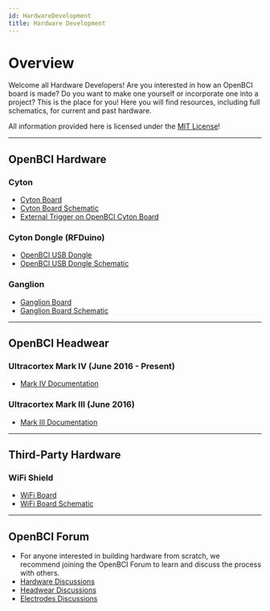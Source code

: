 ```yaml
---
id: HardwareDevelopment
title: Hardware Development
---
```

# Overview

Welcome all Hardware Developers! Are you interested in how an OpenBCI board is made? Do you want to make one yourself or incorporate one into a project? This is the place for you! Here you will find resources, including full schematics, for current and past hardware.

All information provided here is licensed under the [MIT License](https://opensource.org/licenses/MIT)!

* * *

## OpenBCI Hardware

### Cyton

-   [Cyton Board](Cyton/02-Cyton.md)
-   [Cyton Board Schematic](Cyton/02-Cyton.md#openbci-cyton-board-circuit-schematic)
-   [External Trigger on OpenBCI Cyton Board](Cyton/07-External_Trigger_Cyton_Example.md)

### Cyton Dongle (RFDuino)

-   [OpenBCI USB Dongle](Cyton/02-Cyton.md#openbci-usb-dongle)
-   [OpenBCI USB Dongle Schematic](Cyton/02-Cyton.md#openbci-dongle-circuit-schematic)

### Ganglion

-   [Ganglion Board](Ganglion/02-Ganglion.md)
-   [Ganglion Board Schematic](Ganglion/02-Ganglion.md#ganglion-board-circuit-schematic)

* * *

## OpenBCI Headwear

### Ultracortex Mark IV (June 2016 - Present)

-   [Mark IV Documentation](AddOns/Headwear/01-Ultracortex-Mark-IV.md)

### Ultracortex Mark III (June 2016)

-   [Mark III Documentation](AddOns/Headwear/02-Ultracortex-Mark-III-Nova-Revised.md)

* * *

## Third-Party Hardware

### WiFi Shield

-   [WiFi Board](ThirdParty/03-WiFiShield/01-Wifi.md)
-   [WiFi Board Schematic](ThirdParty/03-WiFiShield/01-Wifi.md#wifi-board-circuit-schematic)

* * *

## OpenBCI Forum

-   For anyone interested in building hardware from scratch, we recommend joining the OpenBCI Forum to learn and discuss the process with others.
-   [Hardware Discussions](https://openbci.com/forum/index.php?p=/categories/hardware)
-   [Headwear Discussions](https://openbci.com/forum/index.php?p=/categories/headware)
-   [Electrodes Discussions](https://openbci.com/forum/index.php?p=/categories/electrodes)
